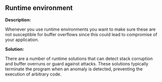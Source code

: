 
Runtime environment
-------

**Description:**

Whenever you use runtime environments you want to make sure these are not susceptible for 
buffer overflows since this could lead to compromise of your application. 


**Solution:**

There are a number of runtime solutions that can detect stack corruption and buffer 
overruns or guard against attacks. These solutions typically terminate the program 
when an anomaly is detected, preventing the execution of arbitrary code.

	
